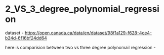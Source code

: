 # 2_VS_3_degree_polynomial_regression

dataset - https://open.canada.ca/data/en/dataset/98f1a129-f628-4ce4-b24d-6f16bf24dd64

here is comparision between two vs three degree polynomail regression - 
